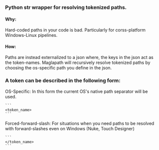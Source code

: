 ### Python str wrapper for resolving tokenized paths.

#### Why:

Hard-coded paths in your code is bad. Particularly for corss-platform Windows-Linux pipelines.
#### How:

Paths are instead externalized to a json where, the keys in the json act as the token-names. Maglapath will recursively resolve tokenized paths by choosing the os-specific path you define in the json.

### A token can be described in the following form:

OS-Specific: In this form the current OS's native path separator will be used.

    ```
    <token_name>
    ```

Forced-forward-slash: For situations when you need paths to be resolved with forward-slashes even on Windows (Nuke, Touch Designer)

    ```
    </token_name>
    ```
